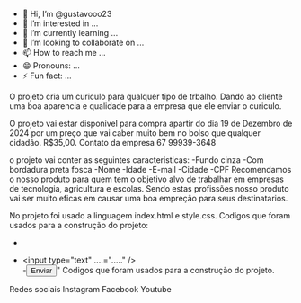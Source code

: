 - 👋 Hi, I’m @gustavooo23
- 👀 I’m interested in ...
- 🌱 I’m currently learning ...
- 💞️ I’m looking to collaborate on ...
- 📫 How to reach me ...
- 😄 Pronouns: ...
- ⚡ Fun fact: ...

<!---
gustavooo23/gustavooo23 is a ✨ special ✨ repository because its `README.md` (this file) appears on your GitHub profile.
You can click the Preview link to take a look at your changes.
--->
O projeto cria um curiculo para qualquer tipo de trbalho.
Dando ao cliente uma boa aparencia e qualidade para a empresa que ele enviar o curiculo.

O projeto vai estar disponivel para compra apartir do dia 19 de Dezembro de 2024 por um preço que vai caber muito bem no
bolso que qualquer cidadão. R$35,00.
 Contato da empresa 67 99939-3648

 o projeto vai conter as seguintes caracteristicas:
 -Fundo cinza 
 -Com bordadura preta fosca
 -Nome 
 -Idade
 -E-mail
 -Cidade
 -CPF
 Recomendamos o nosso produto para quem tem o objetivo alvo de trabalhar em empresas de tecnologia, agricultura e escolas.
 Sendo estas profissões nosso produto vai ser muito eficas em causar uma boa empreção para seus destinatarios.

 No projeto foi usado a linguagem index.html e style.css.
 Codigos que foram usados para a construção do projeto:
 - <form action="getform.php" method="get">
 - <input type="text" ....="....." /><br />
 -<button type="......">Enviar</button>"
Codigos que foram usados para a construção do projeto.

 Redes sociais
 Instagram
 Facebook
 Youtube
 
